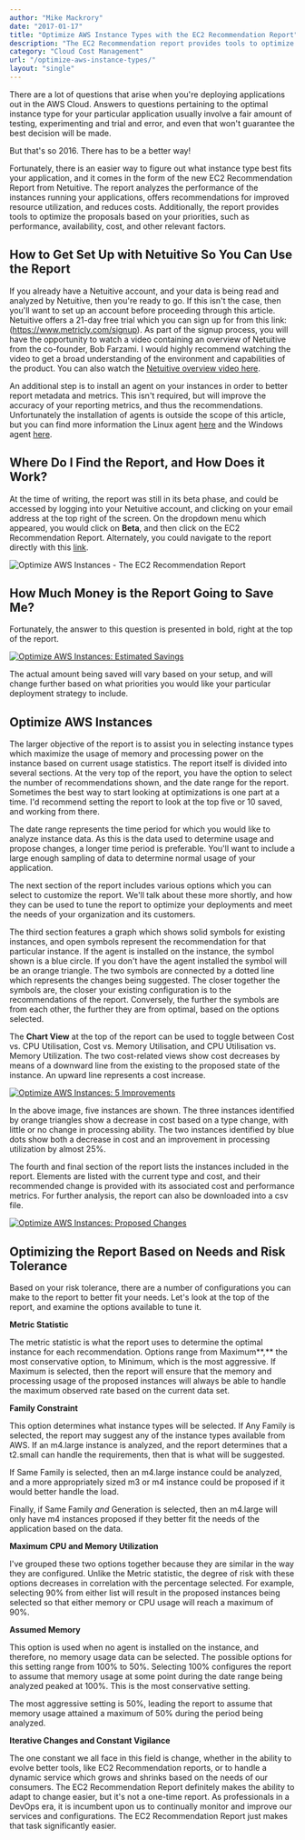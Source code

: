 ```yaml
---
author: "Mike Mackrory"
date: "2017-01-17"
title: "Optimize AWS Instance Types with the EC2 Recommendation Report"
description: "The EC2 Recommendation report provides tools to optimize AWS instances based on your priorities, such as performance, availability, cost, or other factors."
category: "Cloud Cost Management"
url: "/optimize-aws-instance-types/"
layout: "single"
---
```


There are a lot of questions that arise when you're deploying applications out in the AWS Cloud. Answers to questions pertaining to the optimal instance type for your particular application usually involve a fair amount of testing, experimenting and trial and error, and even that won't guarantee the best decision will be made.

But that's so 2016. There has to be a better way!

Fortunately, there is an easier way to figure out what instance type best fits your application, and it comes in the form of the new EC2 Recommendation Report from Netuitive. The report analyzes the performance of the instances running your applications, offers recommendations for improved resource utilization, and reduces costs. Additionally, the report provides tools to optimize the proposals based on your priorities, such as performance, availability, cost, and other relevant factors.

How to Get Set Up with Netuitive So You Can Use the Report
----------------------------------------------------------

If you already have a Netuitive account, and your data is being read and analyzed by Netuitive, then you're ready to go. If this isn't the case, then you'll want to set up an account before proceeding through this article. Netuitive offers a 21-day free trial which you can sign up for from this link: (<https://www.metricly.com/signup>). As part of the signup process, you will have the opportunity to watch a video containing an overview of Netuitive from the co-founder, Bob Farzami. I would highly recommend watching the video to get a broad understanding of the environment and capabilities of the product. You can also watch the [Netuitive overview video here](https://www.metricly.com/netuitive-overview).

An additional step is to install an agent on your instances in order to better report metadata and metrics. This isn't required, but will improve the accuracy of your reporting metrics, and thus the recommendations. Unfortunately the installation of agents is outside the scope of this article, but you can find more information the Linux agent [here](https://help.netuitive.com/Content/Datasources/Netuitive/linux.htm) and the Windows agent [here](https://help.netuitive.com/Content/Integrations/windows.htm).

Where Do I Find the Report, and How Does it Work?
-------------------------------------------------

At the time of writing, the report was still in its beta phase, and could be accessed by logging into your Netuitive account, and clicking on your email address at the top right of the screen. On the dropdown menu which appeared, you would click on **Beta**, and then click on the EC2 Recommendation Report. Alternately, you could navigate to the report directly with this [link](https://app.netuitive.com/#/reports/ec2recommendation/latest).

![Optimize AWS Instances - The EC2 Recommendation Report](https://www.metricly.com/wp-content/uploads/2017/07/Fig1-The-EC2-Recommendation-Report-1024x573-1024x573.png)

How Much Money is the Report Going to Save Me?
----------------------------------------------

Fortunately, the answer to this question is presented in bold, right at the top of the report.

[![Optimize AWS Instances: Estimated Savings](https://www.metricly.com/wp-content/uploads/2017/07/Estimated-Savings.png)](https://www.metricly.com/wp-content/uploads/2017/07/Estimated-Savings.png)

The actual amount being saved will vary based on your setup, and will change further based on what priorities you would like your particular deployment strategy to include.

Optimize AWS Instances
----------------------

The larger objective of the report is to assist you in selecting instance types which maximize the usage of memory and processing power on the instance based on current usage statistics. The report itself is divided into several sections. At the very top of the report, you have the option to select the number of recommendations shown, and the date range for the report. Sometimes the best way to start looking at optimizations is one part at a time. I'd recommend setting the report to look at the top five or 10 saved, and working from there.

The date range represents the time period for which you would like to analyze instance data. As this is the data used to determine usage and propose changes, a longer time period is preferable. You'll want to include a large enough sampling of data to determine normal usage of your application.

The next section of the report includes various options which you can select to customize the report. We'll talk about these more shortly, and how they can be used to tune the report to optimize your deployments and meet the needs of your organization and its customers.

The third section features a graph which shows solid symbols for existing instances, and open symbols represent the recommendation for that particular instance. If the agent is installed on the instance, the symbol shown is a blue circle. If you don't have the agent installed the symbol will be an orange triangle. The two symbols are connected by a dotted line which represents the changes being suggested. The closer together the symbols are, the closer your existing configuration is to the recommendations of the report. Conversely, the further the symbols are from each other, the further they are from optimal, based on the options selected.

The **Chart View** at the top of the report can be used to toggle between Cost vs. CPU Utilisation, Cost vs. Memory Utilisation, and CPU Utilisation vs. Memory Utilization. The two cost-related views show cost decreases by means of a downward line from the existing to the proposed state of the instance. An upward line represents a cost increase.

[![Optimize AWS Instances: 5 Improvements](https://www.metricly.com/wp-content/uploads/2017/07/Five-Proposed-Improvements.png)](https://www.metricly.com/wp-content/uploads/2017/07/Five-Proposed-Improvements.png)

In the above image, five instances are shown. The three instances identified by orange triangles show a decrease in cost based on a type change, with little or no change in processing ability. The two instances identified by blue dots show both a decrease in cost and an improvement in processing utilization by almost 25%.

The fourth and final section of the report lists the instances included in the report. Elements are listed with the current type and cost, and their recommended change is provided with its associated cost and performance metrics. For further analysis, the report can also be downloaded into a csv file.

[![Optimize AWS Instances: Proposed Changes](https://www.metricly.com/wp-content/uploads/2017/07/proposed-changes-1024x95.png)](https://www.metricly.com/wp-content/uploads/2017/07/proposed-changes.png)

Optimizing the Report Based on Needs and Risk Tolerance
-------------------------------------------------------

Based on your risk tolerance, there are a number of configurations you can make to the report to better fit your needs. Let's look at the top of the report, and examine the options available to tune it.

**Metric Statistic**

The metric statistic is what the report uses to determine the optimal instance for each recommendation. Options range from Maximum**,** the most conservative option, to Minimum, which is the most aggressive. If Maximum is selected, then the report will ensure that the memory and processing usage of the proposed instances will always be able to handle the maximum observed rate based on the current data set.

**Family Constraint**

This option determines what instance types will be selected. If Any Family is selected, the report may suggest any of the instance types available from AWS. If an m4.large instance is analyzed, and the report determines that a t2.small can handle the requirements, then that is what will be suggested.

If Same Family is selected, then an m4.large instance could be analyzed, and a more appropriately sized m3 or m4 instance could be proposed if it would better handle the load.

Finally, if Same Family *and* Generation is selected, then an m4.large will only have m4 instances proposed if they better fit the needs of the application based on the data.

**Maximum CPU and Memory Utilization**

I've grouped these two options together because they are similar in the way they are configured. Unlike the Metric statistic, the degree of risk with these options decreases in correlation with the percentage selected. For example, selecting 90% from either list will result in the proposed instances being selected so that either memory or CPU usage will reach a maximum of 90%.

**Assumed Memory**

This option is used when no agent is installed on the instance, and therefore, no memory usage data can be selected. The possible options for this setting range from 100% to 50%. Selecting 100% configures the report to assume that memory usage at some point during the date range being analyzed peaked at 100%. This is the most conservative setting.

The most aggressive setting is 50%, leading the report to assume that memory usage attained a maximum of 50% during the period being analyzed.

**Iterative Changes and Constant Vigilance**

The one constant we all face in this field is change, whether in the ability to evolve better tools, like EC2 Recommendation reports, or to handle a dynamic service which grows and shrinks based on the needs of our consumers. The EC2 Recommendation Report definitely makes the ability to adapt to change easier, but it's not a one-time report. As professionals in a DevOps era, it is incumbent upon us to continually monitor and improve our services and configurations. The EC2 Recommendation Report just makes that task significantly easier.
